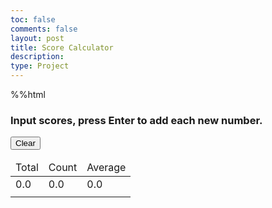 ```yaml
---
toc: false
comments: false
layout: post
title: Score Calculator
description:
type: Project
---
```


%%html

<!-- Help Message -->
<h3>Input scores, press Enter to add each new number.</h3>
<!-- Totals -->
<body>
    <table class="table">
        <thead>
            <tr>
               <td>Total</td>
               <td>Count</td>
               <td>Average</td>
            </tr>
        </thead>
        <tbody>
            <tr>
                <td><span id="total">0.0</span></td>
                <td><span id="count">0.0</span></td>
                <td><span id="average">0.0</span></td>
            </tr>
            <tr>
                <td></td>
                <td></td>
                <td></td>
            </tr>

<button onclick="reload()">Clear</button>
<p id="demo"></p>
<script>
    function reload() {
        location.reload();
    }
</script>
<!-- Rows added using scores ID -->
<div id="scores">
    <!-- javascript generated inputs -->
</div>

<script>
// Executes on input event and calculates totals
function calculator(event) {
    var key = event.key;
    // Check if the pressed key is the "Tab" key (key code 9) or "Enter" key (key code 13)
    if (key === "Tab" || key === "Enter") { 
        event.preventDefault(); // Prevent default behavior (tabbing to the next element)
   
        var array = document.getElementsByName('score'); // setup array of scores
        var total = 0;  // running total
        var count = 0;  // count of input elements with valid values

        for (var i = 0; i < array.length; i++) {  // iterate through array
            var value = array[i].value;
            if (parseFloat(value)) {
                var parsedValue = parseFloat(value);
                total += parsedValue;  // add to running total
                count++;
            }
        }
    
        // update totals
        document.getElementById('total').innerHTML = total.toFixed(2); // show two decimals
        document.getElementById('count').innerHTML = count;

        if (count > 0) {
            document.getElementById('average').innerHTML = (total / count).toFixed(2);
        } else {
            document.getElementById('average').innerHTML = "0.0";
        }

        // adds newInputLine, only if all array values satisfy parseFloat 
        if (count === document.getElementsByName('score').length) {
            newInputLine(count); // make a new input line
        }
    }
}



// Creates a new input box
function newInputLine(index) {

     Add a label for each score element
    var title = document.createElement('label');
    title.htmlFor = index;
    title.innerHTML = "Score #" + index + " ";    
    document.getElementById("scores").appendChild(title); // add to HTML

    // Setup score element and attributes
    var score = document.createElement("input"); // input element
    score.id =  index;  // id of input element
    score.onkeydown = calculator // Each key triggers event (using function as a value)
    score.type = "number"; // Use text type to allow typing multiple characters
    score.name = "score";  // name is used to group all "score" elements (array)
    score.style.textAlign = "right";
    score.style.width = "5em";
    document.getElementById("scores").appendChild(score);  // add to HTML

    // Create and add blank line after input box
    var br = document.createElement("br");  // line break element
    document.getElementById("scores").appendChild(br); // add to HTML

     Set focus on the new input line
    document.getElementById(index).focus();
}

// Creates 1st input box on Window load
newInputLine(0);

</script>
